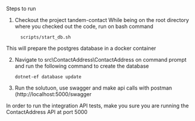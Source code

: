 Steps to run 

1.  Checkout the project tandem-contact
    While being on the root directory where you checked out the code, run on bash command
       
          scripts/start_db.sh
          
This will prepare the postgres database in a docker container

2.  Navigate to src\ContactAddress\ContactAddress on command prompt and run the following command to create the database
      
     ``` dotnet-ef database update  ```
       
3. Run the solutuon, use swagger and make api calls with postman (http://localhost:5000/swagger

In order to run the integration API tests, make you sure you are running the ContactAddress API at port 5000
